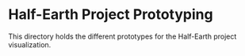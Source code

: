 # Half-Earth Project Prototyping

This directory holds the different prototypes for the Half-Earth project visualization.
